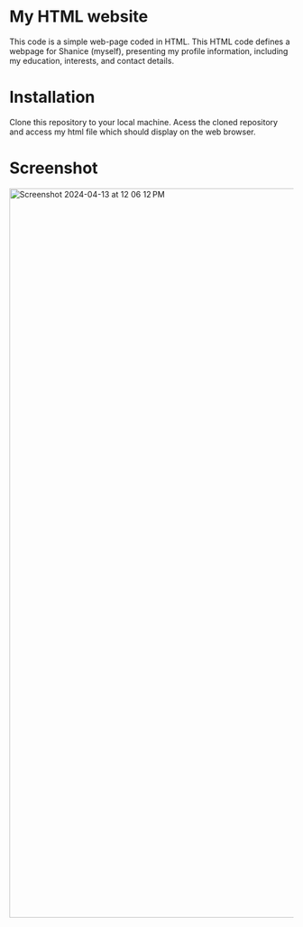 # My HTML website
This code is a simple web-page coded in HTML. This HTML code defines a webpage for Shanice (myself), presenting my profile information, including my education, interests, and contact details. 

# Installation
Clone this repository to your local machine. Acess the cloned repository and access my html file which should display on the web browser.

# Screenshot
<img width="1294" alt="Screenshot 2024-04-13 at 12 06 12 PM" src="https://github.com/shanicecreates/Simple-HTML-website/assets/123094671/1a2b8016-8c68-4daa-9222-79c68347efc0">



